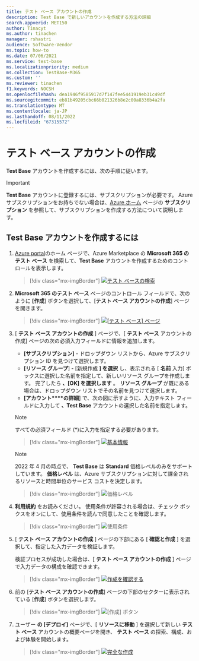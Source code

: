 ```yaml
---
title: テスト ベース アカウントの作成
description: Test Base で新しいアカウントを作成する方法の詳細
search.appverid: MET150
author: Tinacyt
ms.author: tinachen
manager: rshastri
audience: Software-Vendor
ms.topic: how-to
ms.date: 07/06/2021
ms.service: test-base
ms.localizationpriority: medium
ms.collection: TestBase-M365
ms.custom: ''
ms.reviewer: tinachen
f1.keywords: NOCSH
ms.openlocfilehash: dea1946f9585917d7f147fee5441919eb31c49df
ms.sourcegitcommit: eb81b49205cbc66b021326b8e2c00a8336b4a2fa
ms.translationtype: MT
ms.contentlocale: ja-JP
ms.lasthandoff: 08/11/2022
ms.locfileid: "67315572"
---
```

# <a name="creating-a-test-base-account"></a>テスト ベース アカウントの作成

**Test Base** アカウントを作成するには、次の手順に従います。 

> [!IMPORTANT]
> **Test Base** アカウントに登録するには、サブスクリプションが必要です。 Azure サブスクリプションをお持ちでない場合は、[Azure ホーム](https://ms.portal.azure.com/#home) ページの **サブスクリプション** を参照して、サブスクリプションを作成する方法について説明します。 

## <a name="to-create-a-test-base-account"></a>Test Base アカウントを作成するには
 
1. [Azure portal](https://ms.portal.azure.com/#home)のホーム ページで、Azure Marketplace の **Microsoft 365 のテスト ベース** を検索して、**Test Base** アカウントを作成するためのコントロールを表示します。 

   > [!div class="mx-imgBorder"]
   > [![テスト ベース](Media/creatingaccount01-search.png)の検索 ](Media/creatingaccount01-search.png#lightbox)

2. **Microsoft 365 のテスト ベース** ページのコントロール フィールドで、次のように **[作成**] ボタンを選択して、[**テスト ベース アカウントの作成**] ページを開きます。 

   > [!div class="mx-imgBorder"]
   > [![[テスト ベース] ページ](Media/creatingaccount02-testbase.png) ](Media/creatingaccount02-testbase.png#lightbox)

3. [ **テスト ベース アカウントの作成** ] ページで、[ **テスト ベース** アカウントの作成] ページの次の必須入力フィールドに情報を追加します。 

   - **[サブスクリプション]** - ドロップダウン リストから、Azure サブスクリプション ID を見つけて選択します。 
   - **[リソース グループ**] - [新規作成 **] を選択** し、表示される [ **名前** 入力] ボックスに選択した名前を指定して、新しいリソース グループを作成します。 完了したら **、[OK] を選択します** 。 **リソース グループ** が既にある場合は、ドロップダウン リストでその名前を見つけて選択します。 
   - **[アカウント****の詳細**] で、次の図に示すように、入力テキスト フィールドに入力して **、Test Base** アカウントの選択した名前を指定します。 

   > [!NOTE]
   > すべての必須フィールド (*)に入力を指定する必要があります。 

   > [!div class="mx-imgBorder"]
   > [![基本情報](Media/creatingaccount03-basics.png) ](Media/creatingaccount03-basics.png#lightbox)

   > [!NOTE]
   > 2022 年 4 月の時点で、 **Test Base** は **Standard** 価格レベルのみをサポートしています。 **価格レベル** は、Azure サブスクリプションに対して課金されるリソースと時間単位のサービス コストを決定します。 

   > [!div class="mx-imgBorder"]
   > ![価格レベル](Media/creatingaccount04-pricing-tier.png)

4. **利用規約** をお読みください。 使用条件が許容される場合は、チェック ボックスをオンにして、使用条件を読んで同意したことを確認します。 

   > [!div class="mx-imgBorder"]
   > ![使用条件](Media/creatingaccount05-terms.png)

5. [ **テスト ベース アカウントの作成** ] ページの下部にある [ **確認と作成** ] を選択して、指定した入力データを検証します。 

   検証プロセスが成功した場合は、[ **テスト ベース アカウントの作成** ] ページで入力データの構成を確認できます。 

   > [!div class="mx-imgBorder"]
   > [![作成を確認する](Media/creatingaccount06-review.png) ](Media/creatingaccount06-review.png#lightbox)

6. 前の [**テスト ベース アカウントの作成**] ページの下部のセクターに表示されている [**作成**] ボタンを選択します。 

   > [!div class="mx-imgBorder"]
   > ![[作成] ボタン](Media/creatingaccount07-create.png)

7. ユーザー **の [デプロイ]** ページで、[ **リソースに移動** ] を選択して新しい **テスト ベース** アカウントの概要ページを開き、 **テスト ベース** の探索、構成、および体験を開始します。 

   > [!div class="mx-imgBorder"]
   > [![完全な作成](Media/creatingaccount08-complete.png) ](Media/creatingaccount08-complete.png#lightbox)





